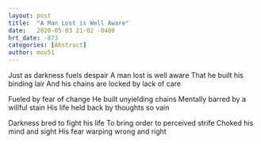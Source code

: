 ```yaml
---
layout: post
title:  "A Man Lost is Well Aware"
date:   2020-05-03 21-02 -0400
hrt_date: -873
categories: [Abstract]
author: mov51
---
```

Just as darkness fuels despair
A man lost is well aware
That he built his binding lair
And his chains are locked by lack of care

Fueled by fear of change
He built unyielding chains
Mentally barred by a willful stain
His life held back by thoughts so vain

Darkness bred to fight his life
To bring order to perceived strife
Choked his mind and sight
His fear warping wrong and right